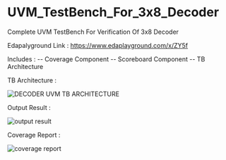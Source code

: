 # UVM_TestBench_For_3x8_Decoder
Complete UVM TestBench For Verification Of 3x8 Decoder


Edapalyground Link : https://www.edaplayground.com/x/ZY5f

Includes : 
-- Coverage Component
-- Scoreboard Component
-- TB Architecture


TB Architecture : 

![DECODER UVM TB ARCHITECTURE](https://user-images.githubusercontent.com/82656806/120415619-7bc68900-c379-11eb-851c-6eb0673b7af0.png)


Output Result : 

![output result](https://user-images.githubusercontent.com/82656806/120415659-8da82c00-c379-11eb-90c4-ed92e4421214.png)


Coverage Report : 

![coverage report](https://user-images.githubusercontent.com/82656806/120415686-9a2c8480-c379-11eb-92f9-cbc25eebd50b.png)
